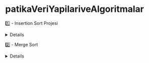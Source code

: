 # patikaVeriYapilariveAlgoritmalar

1️⃣ - Insertion Sort Projesi 
<details>
  
  22,27,16,2,18,6 -> Insertion Sort
    1-Yukarı verilen dizinin sort türüne göre aşamalarını yazınız.
    2-Big-O gösterimini yazınız.
    3-Time Complexity: Average case: Aradığımız sayının ortada olması,Worst case: Aradığımız sayının sonda olması, Best case: Aradığımız sayının dizinin en başında olması.
    4-Dizi sıralandıktan sonra 18 sayısı hangi case kapsamına girer? Yazınız.
  
    Cevaplar
    1- Aşama 1: 2,22,27,16,18,6
       Aşama 2: 2,6,22,27,16,18
       Aşama 3: 2,6,16,22,27,28
       Aşama 4: 2,6,16,18,22,27
    2- O(n^2)
    3- Average Case
    4- Average Case
  
  [7,3,5,8,2,9,4,15,6] dizisinin Insertion Sort'a göre ilk 4 adımını yazınız.
    
  <details>
    
    Adım 1: 2,7,3,5,8,9,4,15,6
    Adım 2: 2,3,7,5,8,9,4,15,6
    Adım 3: 2,3,4,7,5,8,9,15,6
    Adım 4: 2,3,4,5,7,8,9,15,6
    
  </details>
  
</details>

2️⃣ - Merge Sort

<details>
  
[16,21,11,8,12,22] -> Merge Sort

1-Yukarıdaki dizinin sort türüne göre aşamalarını yazınız.
2-Big-O gösterimini yazınız.
  
Cevaplar: 
  1- 16,21,11 | 8,12,22
     16, 21 | 11      8,12 | 22
     11,16,21 | 8,12,22
     8,11,12,16,21,22
  
  2- Big-O: O(nlogn)
    
  
  

</details>

